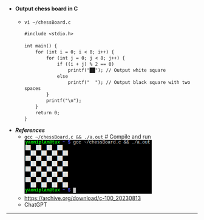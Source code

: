 - #### Output chess board in C
    - `vi ~/chessBoard.c`
      ```
      #include <stdio.h>
      
      int main() {
          for (int i = 0; i < 8; i++) {
              for (int j = 0; j < 8; j++) {
                  if ((i + j) % 2 == 0)
                      printf("██"); // Output white square
                  else
                      printf("  "); // Output black square with two spaces
              }
              printf("\n");
          }
          return 0;
      }
      ```
- ***References***
    - `gcc ~/chessBoard.c && ./a.out` # Compile and run
      ![2023-08-13_11-05.png](../assets/2023-08-13_11-05.png)
    - https://archive.org/download/c-100_20230813
    - ChatGPT
- ---
